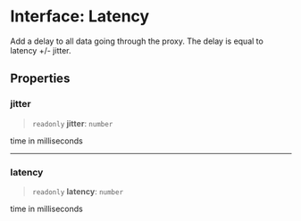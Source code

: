 # Interface: Latency

Add a delay to all data going through the proxy. The delay is equal to latency +/- jitter.

## Properties

<a id="jitter"></a>

### jitter

> `readonly` **jitter**: `number`

time in milliseconds

***

<a id="latency"></a>

### latency

> `readonly` **latency**: `number`

time in milliseconds

